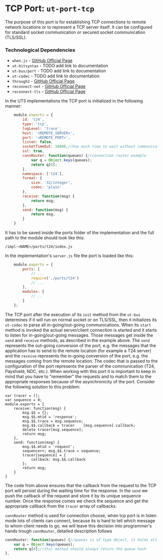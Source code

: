 # **TCP Port:** `ut-port-tcp` #
The purpose of this port is for establishing TCP connections to remote network locations or to represent a TCP server itself.
It can be configured for standard socket communication or secured socket communication (TLS/SSL).

### **Technological Dependencies** ###

 - `when.js` - [GitHub Official Page](https://github.com/cujojs/when)
 - `ut-bitsyntax` - TODO add link to documentation
 - `ut-bus/port` - TODO add link to documentation
 - `ut-codec` - TODO add link to documentation
 - `through2` - [GitHub Official Page](https://github.com/rvagg/through2)
 - `reconnect-net` - [GitHub Official Page](https://github.com/juliangruber/reconnect-net)
 - `reconnect-tls` - [GitHub Official Page](https://github.com/fgascon/reconnect-tls)

In the UT5 implementations the TCP port is initialized in the following manner:

```javascript
    module.exports = {
        id: 't24',
        type: 'tcp',
        logLevel: 'trace',
        host: '<REMOTE_SERVER>',
        port: '<REMOTE_PORT>',
        listen: false,
        socketTimeOut: 10000,//how much time to wait without communication until closing connection, defaults to "forever"
        ssl: true,
        connRouter: function(queues) {//connection router example
            var q = Object.keys(queues);
            return q[0];
        },
        namespace: ['t24'],
        format: {
            size: '32/integer',
            codec: 'plain'
        },
        receive: function(msg) {
            return msg;
        },
        send: function(msg) {
            return msg;
        }
    }
```

It has to be saved inside the ports folder of the implementation and the full path to the module should look like this:

    /impl-<NAME>/ports/t24/index.js

In the implementation's `server.js` file the port is loaded like this:

```javascript
    module.exports = {
        ports: [
            // ...
            require('./ports/t24')
            // ...
        ],
        modules: {
            // ..
        }
    };
```

The TCP port after the execution of its `init` method from the `ut-bus` determines if it will run on normal socket or on TLS/SSL, then it initializes
its `ut-codec` to parse all in-going/out-going communications.
When its `start` method is invoked the actual server/client connection is started and it starts to listen for in-going/out-going messages.
Those messages get inside the `send` and `receive` methods, as described in the example above. The `send` represents the out-going conversion
of the port, e.g. the messages that the application has to send to the remote location (for example a T24 server) and the `receive` represents the
in-going conversion of the port, e.g. the messages coming from the remote location. The codec that is passed to the configuration of the port
represents the parser of the communication (T24, Payshield, NDC, etc.).
When working with this port it is important to keep in mind that you have to "remember" the requests and to match them to the appropriate responses
because of the asynchronicity of the port. Consider the following solution to this problem:

    var tracer = [];
    var sequence = 0;
    module.exports = {
        receive: function(msg) {
            msg.$$ = {};
            msg.$$.mtid = 'response';
            msg.$$.trace = msg.sequence;
            msg.$$.callback = tracer    [msg.sequence].callback;
            delete tracer[msg.sequence];
            return msg;
        },
        send: function(msg) {
            msg.$$.mtid = 'request';
            sequence++; msg.$$.trace = sequence;
            tracer[sequence] = {
                callback: msg.$$.callback
            };
            return msg;
        }
    }

The code from above ensures that the callback from the request to the TCP port will persist during the waiting time for the response.
In the `send` we push the callback of the request and store it by its unique sequence number. Once the response comes we check the sequence
and get the appropriate callback from the `tracer` array of callbacks.

`connRouter` method is used for connection choose, when tcp port is in listen mode lots of clients can connect, because its is hard to tell which message to whom client needs to go, we will
leave this decision into programmer's hands trough `connRouter`, detailed description follows

```javascript
connRouter: function(queues) {//queues is of type Object, it holds all connections available for use
    var q = Object.keys(queues);
    return q[0];//this method should always return the queue hash
},
```